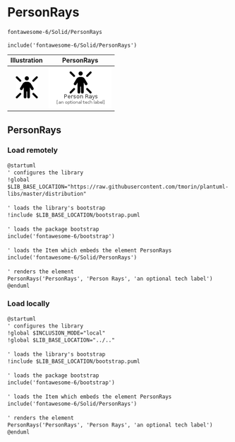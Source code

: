# PersonRays


```text
fontawesome-6/Solid/PersonRays
```

```text
include('fontawesome-6/Solid/PersonRays')
```



| Illustration | PersonRays |
| :---: | :---: |
| ![illustration for Illustration](../../fontawesome-6/Solid/PersonRays.png) | ![illustration for PersonRays](../../fontawesome-6/Solid/PersonRays.Local.png) |




## PersonRays

### Load remotely
```plantuml
@startuml
' configures the library
!global $LIB_BASE_LOCATION="https://raw.githubusercontent.com/tmorin/plantuml-libs/master/distribution"

' loads the library's bootstrap
!include $LIB_BASE_LOCATION/bootstrap.puml

' loads the package bootstrap
include('fontawesome-6/bootstrap')

' loads the Item which embeds the element PersonRays
include('fontawesome-6/Solid/PersonRays')

' renders the element
PersonRays('PersonRays', 'Person Rays', 'an optional tech label')
@enduml
```

### Load locally
```plantuml
@startuml
' configures the library
!global $INCLUSION_MODE="local"
!global $LIB_BASE_LOCATION="../.."

' loads the library's bootstrap
!include $LIB_BASE_LOCATION/bootstrap.puml

' loads the package bootstrap
include('fontawesome-6/bootstrap')

' loads the Item which embeds the element PersonRays
include('fontawesome-6/Solid/PersonRays')

' renders the element
PersonRays('PersonRays', 'Person Rays', 'an optional tech label')
@enduml
```

